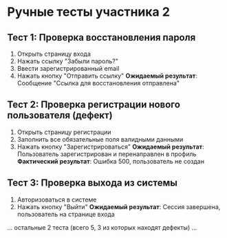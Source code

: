 # Ручные тесты участника 2

## Тест 1: Проверка восстановления пароля
1. Открыть страницу входа
2. Нажать ссылку "Забыли пароль?"
3. Ввести зарегистрированный email
4. Нажать кнопку "Отправить ссылку"
**Ожидаемый результат**: Сообщение "Ссылка для восстановления отправлена"

## Тест 2: Проверка регистрации нового пользователя (дефект)
1. Открыть страницу регистрации
2. Заполнить все обязательные поля валидными данными
3. Нажать кнопку "Зарегистрироваться"
**Ожидаемый результат**: Пользователь зарегистрирован и перенаправлен в профиль
**Фактический результат**: Ошибка 500, пользователь не создан

## Тест 3: Проверка выхода из системы
1. Авторизоваться в системе
2. Нажать кнопку "Выйти"
**Ожидаемый результат**: Сессия завершена, пользователь на странице входа

... остальные 2 теста (всего 5, 3 из которых находят дефекты) ...
